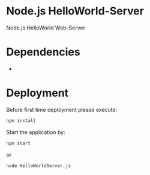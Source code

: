 # Node.js HelloWorld-Server
Node.js HelloWorld Web-Server

# Dependencies
* [Node.js]: http://nodejs.org/

# Deployment
Before first time deployment please execute:
```bash
npm install
```
Start the application by:
```bash
npm start
```

or

```bash
node HelloWorldServer.js
```
